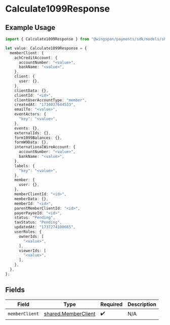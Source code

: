 # Calculate1099Response

## Example Usage

```typescript
import { Calculate1099Response } from "@wingspan/payments/sdk/models/shared";

let value: Calculate1099Response = {
  memberClient: {
    achCreditAccount: {
      accountNumber: "<value>",
      bankName: "<value>",
    },
    client: {
      user: {},
    },
    clientData: {},
    clientId: "<id>",
    clientUserAccountType: "member",
    createdAt: "1734037644533",
    emailTo: "<value>",
    eventActors: {
      "key": "<value>",
    },
    events: {},
    externalIds: {},
    form1099Balances: {},
    formW9Data: {},
    internationalWireAccount: {
      accountNumber: "<value>",
      bankName: "<value>",
    },
    labels: {
      "key": "<value>",
    },
    member: {
      user: {},
    },
    memberClientId: "<id>",
    memberData: {},
    memberId: "<id>",
    parentMemberClientId: "<id>",
    payerPayeeId: "<id>",
    status: "Pending",
    taxStatus: "Pending",
    updatedAt: "1737274100665",
    userRoles: {
      ownerIds: [
        "<value>",
      ],
      viewerIds: [
        "<value>",
      ],
    },
  },
};
```

## Fields

| Field                                                             | Type                                                              | Required                                                          | Description                                                       |
| ----------------------------------------------------------------- | ----------------------------------------------------------------- | ----------------------------------------------------------------- | ----------------------------------------------------------------- |
| `memberClient`                                                    | [shared.MemberClient](../../../sdk/models/shared/memberclient.md) | :heavy_check_mark:                                                | N/A                                                               |